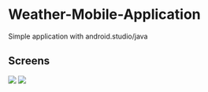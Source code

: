 # Weather-Mobile-Application

Simple application with android.studio/java

## Screens

![](../Meteo/capture/cap1.png)
![](../Meteo/capture/cap2.png)